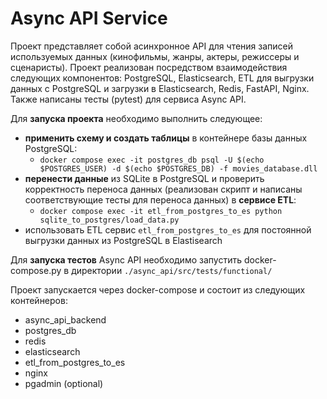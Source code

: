 # Async API Service

Проект представляет собой асинхронное API для чтения записей используемых данных (кинофильмы, жанры, актеры, режиссеры и сценаристы). Проект реализован посредством взаимодействия следующих компонентов: PostgreSQL, Elasticsearch, ETL для выгрузки данных с PostgreSQL и загрузки в Elasticsearch, Redis, FastAPI, Nginx. Также написаны тесты (pytest) для сервиса Async API.

Для **запуска проекта** необходимо выполнить следующее:
- **применить схему и создать таблицы** в контейнере базы данных PostgreSQL:
    - `docker compose exec -it postgres_db psql -U $(echo $POSTGRES_USER) -d $(echo $POSTGRES_DB) -f movies_database.dll`
- **перенести данные** из SQLite в PostgreSQL и проверить корректность переноса данных (реализован скрипт и написаны соответствующие тесты для переноса данных) в **сервисе ETL**:
    - `docker compose exec -it etl_from_postgres_to_es python sqlite_to_postgres/load_data.py`
- использовать ETL сервис `etl_from_postgres_to_es` для постоянной выгрузки данных из PostgreSQL в Elastisearch

Для **запуска тестов** Async API необходимо запустить docker-compose.py в директории `./async_api/src/tests/functional/`

Проект запускается через docker-compose и состоит из следующих контейнеров:
- async_api_backend
- postgres_db
- redis
- elasticsearch
- etl_from_postgres_to_es
- nginx
- pgadmin (optional)
